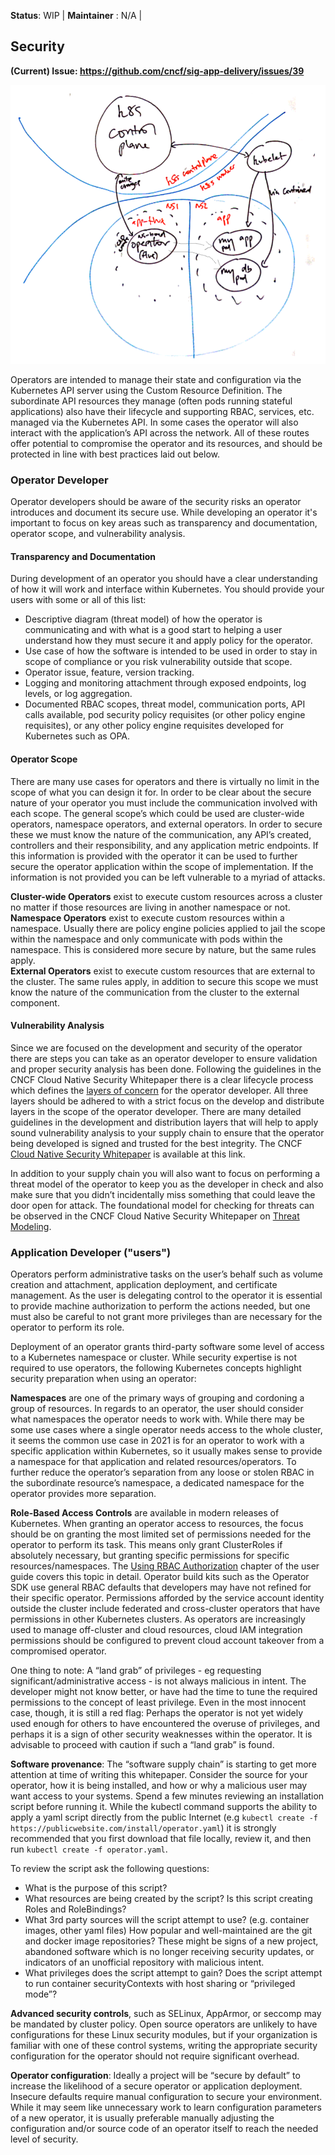 **Status**: WIP | **Maintainer** : N/A |

## Security
**(Current) Issue: https://github.com/cncf/sig-app-delivery/issues/39**


![operator model](img/04_1_operator_model.png)

Operators are intended to manage their state and configuration via
the Kubernetes API server using the Custom Resource Definition. The
subordinate API resources they manage (often pods running stateful
applications) also have their lifecycle and supporting RBAC, services,
etc. managed via the Kubernetes API. In some cases the operator
will also interact with the application’s API across the network.
All of these routes offer potential to compromise the operator and
its resources, and should be protected in line with best practices
laid out below.


### Operator Developer
Operator developers should be aware of the security risks an operator
introduces and document its secure use. While developing an operator
it's important to focus on key areas such as transparency and
documentation, operator scope, and vulnerability analysis.

#### Transparency and Documentation
During development of an operator you should have a clear understanding
of how it will work and interface within Kubernetes. You should
provide your users with some or all of this list:

* Descriptive diagram (threat model) of how the operator is
communicating and with what is a good start to helping a user
understand how they must secure it and apply policy for the operator.
* Use case of how the software is intended to be used in order to
stay in scope of compliance or you risk vulnerability outside that
scope.
* Operator issue, feature, version tracking.
* Logging and monitoring attachment through exposed endpoints, 
log levels, or log aggregation.
* Documented RBAC scopes, threat model, communication ports, API
calls available, pod security policy requisites (or other policy engine
requisites), or any other policy engine requisites developed for
Kubernetes such as OPA.

#### Operator Scope

There are many use cases for operators and there is virtually no limit
in the scope of what you can design it for. In order to be clear about
the secure nature of your operator you must include the communication 
involved with each scope. The general scope’s which could be used are 
cluster-wide operators, namespace operators, and external operators. In
order to secure these we must know the nature of the communication, any
API’s created, controllers and their responsibility, and any application
metric endpoints. If this information is provided with the operator it 
can be used to further secure the operator application within the scope 
of implementation. If the information is not provided you can be left 
vulnerable to a myriad of attacks.

**Cluster-wide Operators** exist to execute custom resources across a 
cluster no matter if those resources are living in another namespace
or not.   
**Namespace Operators** exist to execute custom resources within a 
namespace. Usually there are policy engine policies applied to jail the
scope within the namespace and only communicate with pods within the 
namespace. This is considered more secure by nature, but the same rules
apply.   
**External Operators** exist to execute custom resources that are 
external to the cluster. The same rules apply, in addition to secure this
scope we must know the nature of the communication from the cluster to
the external component.  

#### Vulnerability Analysis

Since we are focused on the development and security of the operator
there are steps you can take as an operator developer to ensure 
validation and proper security analysis has been done. Following the
guidelines in the CNCF Cloud Native Security Whitepaper there is a 
clear lifecycle process which defines the [layers of concern](https://github.com/cncf/sig-security/blob/master/security-whitepaper/cloud-native-security-whitepaper.md#cloud-native-layers) for the operator developer. All three layers
should be adhered to with a strict focus on the develop and distribute
layers in the scope of the operator developer. There are many detailed
guidelines in the development and distribution layers that will help 
to apply sound vulnerability analysis to your supply chain to ensure
that the operator being developed is signed and trusted for the best 
integrity. The CNCF [Cloud Native Security Whitepaper](https://github.com/cncf/sig-security/blob/master/security-whitepaper/cloud-native-security-whitepaper.md)
is available at this link.  
  
In addition to your supply chain you will also want to focus on 
performing a threat model of the operator to keep you as the developer
in check and also make sure that you didn’t incidentally miss something
that could leave the door open for attack. The foundational model for
checking for threats can be observed in the CNCF Cloud Native Security
Whitepaper on [Threat Modeling](https://github.com/cncf/sig-security/blob/master/security-whitepaper/cloud-native-security-whitepaper.md#threat-modeling).  

### Application Developer ("users")

Operators perform  administrative tasks on the user’s behalf such
as volume creation and attachment, application deployment, and
certificate management. As the user is delegating control to the
operator it is essential to provide machine authorization to perform
the actions needed, but one must also be careful to not grant more
privileges than are necessary for the operator to perform its role.

Deployment of an operator grants third-party software some level
of access to a Kubernetes namespace or cluster. While security
expertise is not required to use operators, the following  Kubernetes
concepts highlight security preparation when using an operator:

**Namespaces** are one of the primary ways of grouping and cordoning a
group of resources. In regards to an operator, the user should
consider what namespaces the operator needs to work with. While
there may be some use cases where a single operator needs access
to the whole cluster, it seems the common use case in 2021 is for
an operator to work with a specific application within Kubernetes,
so it usually makes sense to provide a namespace for that application
and related resources/operators. To further reduce the operator’s
separation from any loose or stolen RBAC in the subordinate resource’s
namespace, a dedicated namespace for the operator provides more
separation.

**Role-Based Access Controls** are available in modern releases of
Kubernetes. When granting an operator access to resources, the focus
should be on granting the most limited set of permissions needed
for the operator to perform its task. This means only grant
ClusterRoles if absolutely necessary, but granting specific permissions
for specific resources/namespaces. The 
[Using RBAC Authorization](https://kubernetes.io/docs/reference/access-authn-authz/rbac/)
chapter of the user guide covers this topic in detail. Operator
build kits such as the Operator SDK use general RBAC defaults that
developers may have not refined for their specific operator.
Permissions afforded by the service account identity outside the
cluster include federated and cross-cluster operators that have
permissions in other Kubernetes clusters. As operators are increasingly
used to manage off-cluster and cloud resources, cloud IAM integration
permissions should be configured to prevent cloud account takeover
from a compromised operator.

One thing to note: A “land grab” of privileges - eg requesting
significant/administrative access - is not always malicious in
intent. The developer might not know better, or have had the time
to tune the required permissions to the concept of least privilege.
Even in the most innocent case, though, it is still a red flag:
Perhaps the operator is not yet widely used enough for others to
have encountered the overuse of privileges, and perhaps it is a
sign of other security weaknesses within the operator. It is advisable
to proceed with caution if such a “land grab” is found.

**Software provenance**: The “software supply chain” is starting to get
more attention at time of writing this whitepaper. Consider the
source for your operator, how it is being installed, and how or why
a malicious user may want access to your systems. Spend a few minutes
reviewing an installation script before running it. While the kubectl
command supports the ability to apply a yaml script directly from
the public Internet (e.g `kubectl create -f
https://publicwebsite.com/install/operator.yaml`) it is strongly
recommended that you first download that file locally, review it,
and then run `kubectl create -f operator.yaml`.

To review the script ask the following questions:

* What is the purpose of this script?
* What resources are being created by the script? Is this script creating Roles and RoleBindings?
* What 3rd party sources will the script attempt to use? (e.g.
container images, other yaml files) How popular and well-maintained
are the git and docker image repositories? These might be signs of
a new project, abandoned software which is no longer receiving
security updates, or indicators of an unofficial repository with
malicious intent.
* What privileges does the script attempt to gain? Does the script
attempt to run container securityContexts with host sharing or
“privileged mode”?

**Advanced security controls**, such as SELinux, AppArmor, or seccomp
may be mandated by cluster policy. Open source operators are unlikely
to have configurations for these Linux security modules, but if
your organization is familiar with one of these control systems,
writing the appropriate security configuration for the operator
should not require significant overhead.

**Operator configuration**: Ideally a project will be “secure by
default” to increase the likelihood of a secure operator or application
deployment. Insecure defaults require manual configuration to secure
your environment. While it may seem like unnecessary work to learn
configuration  parameters of a new operator, it is usually preferable
manually adjusting the configuration and/or source code of an
operator itself to reach the needed level of security.


